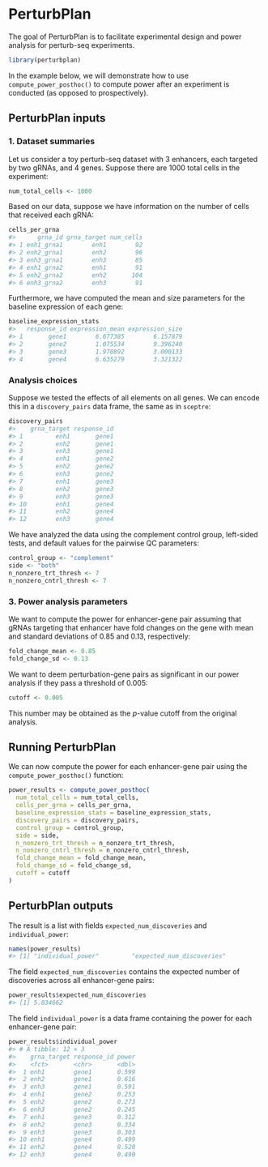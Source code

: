 
<!-- README.md is generated from README.Rmd. Please edit that file -->

# PerturbPlan

<!-- badges: start -->
<!-- badges: end -->

The goal of PerturbPlan is to facilitate experimental design and power
analysis for perturb-seq experiments.

``` r
library(perturbplan)
```

In the example below, we will demonstrate how to use
`compute_power_posthoc()` to compute power after an experiment is
conducted (as opposed to prospectively).

## PerturbPlan inputs

### 1. Dataset summaries

Let us consider a toy perturb-seq dataset with 3 enhancers, each
targeted by two gRNAs, and 4 genes. Suppose there are 1000 total cells
in the experiment:

``` r
num_total_cells <- 1000
```

Based on our data, suppose we have information on the number of cells
that received each gRNA:

``` r
cells_per_grna
#>      grna_id grna_target num_cells
#> 1 enh1_grna1        enh1        92
#> 2 enh2_grna1        enh2        96
#> 3 enh3_grna1        enh3        85
#> 4 enh1_grna2        enh1        91
#> 5 enh2_grna2        enh2       104
#> 6 enh3_grna2        enh3        91
```

Furthermore, we have computed the mean and size parameters for the
baseline expression of each gene:

``` r
baseline_expression_stats
#>   response_id expression_mean expression_size
#> 1       gene1        6.677385        6.157879
#> 2       gene2        1.075534        9.396240
#> 3       gene3        1.970892        3.000133
#> 4       gene4        6.635279        3.321322
```

### Analysis choices

Suppose we tested the effects of all elements on all genes. We can
encode this in a `discovery_pairs` data frame, the same as in `sceptre`:

``` r
discovery_pairs
#>    grna_target response_id
#> 1         enh1       gene1
#> 2         enh2       gene1
#> 3         enh3       gene1
#> 4         enh1       gene2
#> 5         enh2       gene2
#> 6         enh3       gene2
#> 7         enh1       gene3
#> 8         enh2       gene3
#> 9         enh3       gene3
#> 10        enh1       gene4
#> 11        enh2       gene4
#> 12        enh3       gene4
```

We have analyzed the data using the complement control group, left-sided
tests, and default values for the pairwise QC parameters:

``` r
control_group <- "complement"
side <- "both"
n_nonzero_trt_thresh <- 7
n_nonzero_cntrl_thresh <- 7
```

### 3. Power analysis parameters

We want to compute the power for enhancer-gene pair assuming that gRNAs
targeting that enhancer have fold changes on the gene with mean and
standard deviations of 0.85 and 0.13, respectively:

``` r
fold_change_mean <- 0.85
fold_change_sd <- 0.13
```

We want to deem perturbation-gene pairs as significant in our power
analysis if they pass a threshold of 0.005:

``` r
cutoff <- 0.005
```

This number may be obtained as the $p$-value cutoff from the original
analysis.

## Running PerturbPlan

We can now compute the power for each enhancer-gene pair using the
`compute_power_posthoc()` function:

``` r
power_results <- compute_power_posthoc(
  num_total_cells = num_total_cells,
  cells_per_grna = cells_per_grna,
  baseline_expression_stats = baseline_expression_stats,
  discovery_pairs = discovery_pairs,
  control_group = control_group,
  side = side,
  n_nonzero_trt_thresh = n_nonzero_trt_thresh,
  n_nonzero_cntrl_thresh = n_nonzero_cntrl_thresh,
  fold_change_mean = fold_change_mean,
  fold_change_sd = fold_change_sd,
  cutoff = cutoff
)
```

## PerturbPlan outputs

The result is a list with fields `expected_num_discoveries` and
`individual_power`:

``` r
names(power_results)
#> [1] "individual_power"         "expected_num_discoveries"
```

The field `expected_num_discoveries` contains the expected number of
discoveries across all enhancer-gene pairs:

``` r
power_results$expected_num_discoveries
#> [1] 5.034662
```

The field `individual_power` is a data frame containing the power for
each enhancer-gene pair:

``` r
power_results$individual_power
#> # A tibble: 12 × 3
#>    grna_target response_id power
#>    <fct>       <chr>       <dbl>
#>  1 enh1        gene1       0.599
#>  2 enh2        gene1       0.616
#>  3 enh3        gene1       0.591
#>  4 enh1        gene2       0.253
#>  5 enh2        gene2       0.273
#>  6 enh3        gene2       0.245
#>  7 enh1        gene3       0.312
#>  8 enh2        gene3       0.334
#>  9 enh3        gene3       0.303
#> 10 enh1        gene4       0.499
#> 11 enh2        gene4       0.520
#> 12 enh3        gene4       0.490
```
